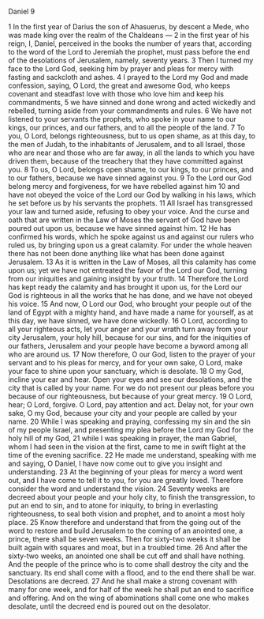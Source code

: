Daniel 9

1	In the first year of Darius the son of Ahasuerus, by descent a Mede, who was made king over the realm of the Chaldeans —
2	in the first year of his reign, I, Daniel, perceived in the books the number of years that, according to the word of the Lord to Jeremiah the prophet, must pass before the end of the desolations of Jerusalem, namely, seventy years.
3	Then I turned my face to the Lord God, seeking him by prayer and pleas for mercy with fasting and sackcloth and ashes.
4	I prayed to the Lord my God and made confession, saying, O Lord, the great and awesome God, who keeps covenant and steadfast love with those who love him and keep his commandments,
5	we have sinned and done wrong and acted wickedly and rebelled, turning aside from your commandments and rules.
6	We have not listened to your servants the prophets, who spoke in your name to our kings, our princes, and our fathers, and to all the people of the land.
7	To you, O Lord, belongs righteousness, but to us open shame, as at this day, to the men of Judah, to the inhabitants of Jerusalem, and to all Israel, those who are near and those who are far away, in all the lands to which you have driven them, because of the treachery that they have committed against you.
8	To us, O Lord, belongs open shame, to our kings, to our princes, and to our fathers, because we have sinned against you.
9	To the Lord our God belong mercy and forgiveness, for we have rebelled against him
10	and have not obeyed the voice of the Lord our God by walking in his laws, which he set before us by his servants the prophets.
11	All Israel has transgressed your law and turned aside, refusing to obey your voice. And the curse and oath that are written in the Law of Moses the servant of God have been poured out upon us, because we have sinned against him.
12	He has confirmed his words, which he spoke against us and against our rulers who ruled us, by bringing upon us a great calamity. For under the whole heaven there has not been done anything like what has been done against Jerusalem.
13	As it is written in the Law of Moses, all this calamity has come upon us; yet we have not entreated the favor of the Lord our God, turning from our iniquities and gaining insight by your truth.
14	Therefore the Lord has kept ready the calamity and has brought it upon us, for the Lord our God is righteous in all the works that he has done, and we have not obeyed his voice.
15	And now, O Lord our God, who brought your people out of the land of Egypt with a mighty hand, and have made a name for yourself, as at this day, we have sinned, we have done wickedly.
16	O Lord, according to all your righteous acts, let your anger and your wrath turn away from your city Jerusalem, your holy hill, because for our sins, and for the iniquities of our fathers, Jerusalem and your people have become a byword among all who are around us.
17	Now therefore, O our God, listen to the prayer of your servant and to his pleas for mercy, and for your own sake, O Lord, make your face to shine upon your sanctuary, which is desolate.
18	O my God, incline your ear and hear. Open your eyes and see our desolations, and the city that is called by your name. For we do not present our pleas before you because of our righteousness, but because of your great mercy.
19	O Lord, hear; O Lord, forgive. O Lord, pay attention and act. Delay not, for your own sake, O my God, because your city and your people are called by your name.
20	While I was speaking and praying, confessing my sin and the sin of my people Israel, and presenting my plea before the Lord my God for the holy hill of my God,
21	while I was speaking in prayer, the man Gabriel, whom I had seen in the vision at the first, came to me in swift flight at the time of the evening sacrifice.
22	He made me understand, speaking with me and saying, O Daniel, I have now come out to give you insight and understanding.
23	At the beginning of your pleas for mercy a word went out, and I have come to tell it to you, for you are greatly loved. Therefore consider the word and understand the vision.
24	Seventy weeks are decreed about your people and your holy city, to finish the transgression, to put an end to sin, and to atone for iniquity, to bring in everlasting righteousness, to seal both vision and prophet, and to anoint a most holy place.
25	Know therefore and understand that from the going out of the word to restore and build Jerusalem to the coming of an anointed one, a prince, there shall be seven weeks. Then for sixty-two weeks it shall be built again with squares and moat, but in a troubled time.
26	And after the sixty-two weeks, an anointed one shall be cut off and shall have nothing. And the people of the prince who is to come shall destroy the city and the sanctuary. Its end shall come with a flood, and to the end there shall be war. Desolations are decreed.
27	And he shall make a strong covenant with many for one week, and for half of the week he shall put an end to sacrifice and offering. And on the wing of abominations shall come one who makes desolate, until the decreed end is poured out on the desolator.


